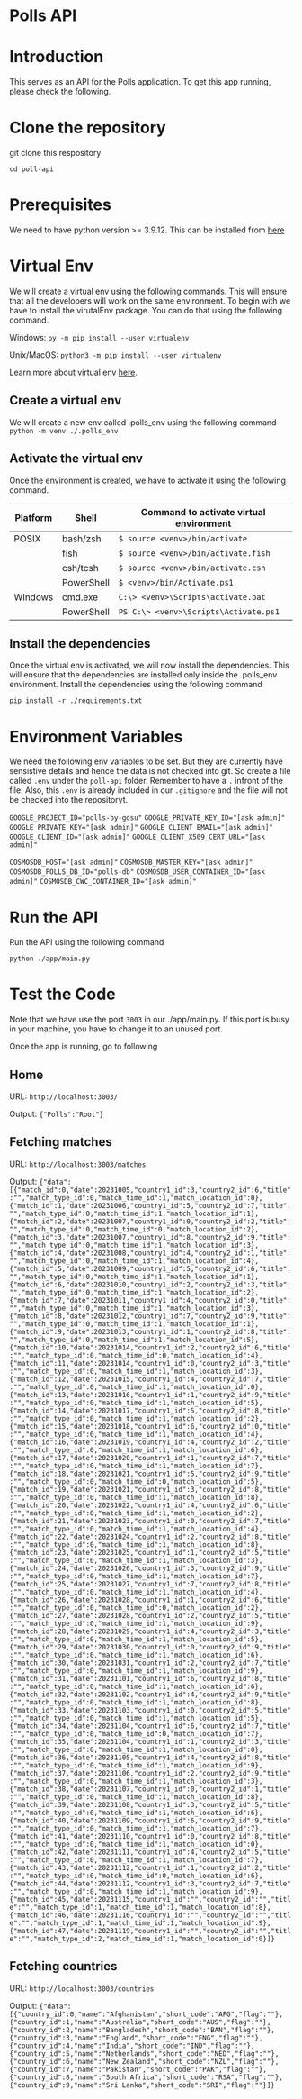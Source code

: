 # Polls API

# Introduction
This serves as an API for the Polls application. To get this app running, please check the following.

# Clone the repository
git clone this respository 

`cd poll-api`

# Prerequisites
We need to have python version >= 3.9.12. This can be installed from [here](https://www.python.org/downloads/release/python-3917/)

# Virtual Env
We will create a virtual env using the following commands. This will ensure that all the developers will work on the same environment. To begin with we have to install the virutalEnv package. You can do that using the following command.

Windows:
`py -m pip install --user virtualenv`

Unix/MacOS:
`python3 -m pip install --user virtualenv`

Learn more about virtual env [here](https://docs.python.org/3/library/venv.html).

## Create a virtual env
We will create a new env called .polls_env using the following command
`python -m venv ./.polls_env`

## Activate the virtual env
Once the environment is created, we have to activate it using the following command.

| Platform | Shell | Command to activate virtual environment |
|---|---|---|
| POSIX | bash/zsh |  `$ source <venv>/bin/activate` |
| | fish | `$ source <venv>/bin/activate.fish` |
| | csh/tcsh | `$ source <venv>/bin/activate.csh` |
| | PowerShell | `$ <venv>/bin/Activate.ps1` |
| Windows | cmd.exe | `C:\> <venv>\Scripts\activate.bat` |
| | PowerShell | `PS C:\> <venv>\Scripts\Activate.ps1` |

## Install the dependencies
Once the virtual env is activated, we will now install the dependencies. This will ensure that the dependencies are installed only inside the .polls_env environment. Install the dependencies using the following command

`pip install -r ./requirements.txt`

# Environment Variables
We need the following env variables to be set. But they are currently have sensistive details and hence the data is not checked into git. So create a file called `.env` under the `poll-api` folder. Remember to have a `.` infront of the file. Also, this `.env` is already included in our `.gitignore` and the file will not be checked into the repositoryt. 

`GOOGLE_PROJECT_ID="polls-by-gosu"`
`GOOGLE_PRIVATE_KEY_ID="[ask admin]"`
`GOOGLE_PRIVATE_KEY="[ask admin]"`
`GOOGLE_CLIENT_EMAIL="[ask admin]"`
`GOOGLE_CLIENT_ID="[ask admin]"`
`GOOGLE_CLIENT_X509_CERT_URL="[ask admin]"`

`COSMOSDB_HOST="[ask admin]"`
`COSMOSDB_MASTER_KEY="[ask admin]"`
`COSMOSDB_POLLS_DB_ID="polls-db"`
`COSMOSDB_USER_CONTAINER_ID="[ask admin]"`
`COSMOSDB_CWC_CONTAINER_ID="[ask admin]"`


# Run the API
Run the API using the following command

`python ./app/main.py `

# Test the Code
Note that we have use the port `3003` in our ./app/main.py. If this port is busy in your machine, you have to change it to an unused port.

Once the app is running, go to following 
## Home
URL: `http://localhost:3003/`

Output: `{"Polls":"Root"}`

## Fetching matches
URL: `http://localhost:3003/matches`

Output:
`{"data":[{"match_id":0,"date":20231005,"country1_id":3,"country2_id":6,"title":"","match_type_id":0,"match_time_id":1,"match_location_id":0},{"match_id":1,"date":20231006,"country1_id":5,"country2_id":7,"title":"","match_type_id":0,"match_time_id":1,"match_location_id":1},{"match_id":2,"date":20231007,"country1_id":0,"country2_id":2,"title":"","match_type_id":0,"match_time_id":0,"match_location_id":2},{"match_id":3,"date":20231007,"country1_id":8,"country2_id":9,"title":"","match_type_id":0,"match_time_id":1,"match_location_id":3},{"match_id":4,"date":20231008,"country1_id":4,"country2_id":1,"title":"","match_type_id":0,"match_time_id":1,"match_location_id":4},{"match_id":5,"date":20231009,"country1_id":5,"country2_id":6,"title":"","match_type_id":0,"match_time_id":1,"match_location_id":1},{"match_id":6,"date":20231010,"country1_id":2,"country2_id":3,"title":"","match_type_id":0,"match_time_id":1,"match_location_id":2},{"match_id":7,"date":20231011,"country1_id":4,"country2_id":0,"title":"","match_type_id":0,"match_time_id":1,"match_location_id":3},{"match_id":8,"date":20231012,"country1_id":7,"country2_id":9,"title":"","match_type_id":0,"match_time_id":1,"match_location_id":1},{"match_id":9,"date":20231013,"country1_id":1,"country2_id":8,"title":"","match_type_id":0,"match_time_id":1,"match_location_id":5},{"match_id":10,"date":20231014,"country1_id":2,"country2_id":6,"title":"","match_type_id":0,"match_time_id":0,"match_location_id":4},{"match_id":11,"date":20231014,"country1_id":0,"country2_id":3,"title":"","match_type_id":0,"match_time_id":1,"match_location_id":3},{"match_id":12,"date":20231015,"country1_id":4,"country2_id":7,"title":"","match_type_id":0,"match_time_id":1,"match_location_id":0},{"match_id":13,"date":20231016,"country1_id":1,"country2_id":9,"title":"","match_type_id":0,"match_time_id":1,"match_location_id":5},{"match_id":14,"date":20231017,"country1_id":5,"country2_id":8,"title":"","match_type_id":0,"match_time_id":1,"match_location_id":2},{"match_id":15,"date":20231018,"country1_id":6,"country2_id":0,"title":"","match_type_id":0,"match_time_id":1,"match_location_id":4},{"match_id":16,"date":20231019,"country1_id":4,"country2_id":2,"title":"","match_type_id":0,"match_time_id":1,"match_location_id":6},{"match_id":17,"date":20231020,"country1_id":1,"country2_id":7,"title":"","match_type_id":0,"match_time_id":1,"match_location_id":7},{"match_id":18,"date":20231021,"country1_id":5,"country2_id":9,"title":"","match_type_id":0,"match_time_id":0,"match_location_id":5},{"match_id":19,"date":20231021,"country1_id":3,"country2_id":8,"title":"","match_type_id":0,"match_time_id":1,"match_location_id":8},{"match_id":20,"date":20231022,"country1_id":4,"country2_id":6,"title":"","match_type_id":0,"match_time_id":1,"match_location_id":2},{"match_id":21,"date":20231023,"country1_id":0,"country2_id":7,"title":"","match_type_id":0,"match_time_id":1,"match_location_id":4},{"match_id":22,"date":20231024,"country1_id":2,"country2_id":8,"title":"","match_type_id":0,"match_time_id":1,"match_location_id":8},{"match_id":23,"date":20231025,"country1_id":1,"country2_id":5,"title":"","match_type_id":0,"match_time_id":1,"match_location_id":3},{"match_id":24,"date":20231026,"country1_id":3,"country2_id":9,"title":"","match_type_id":0,"match_time_id":1,"match_location_id":7},{"match_id":25,"date":20231027,"country1_id":7,"country2_id":8,"title":"","match_type_id":0,"match_time_id":1,"match_location_id":4},{"match_id":26,"date":20231028,"country1_id":1,"country2_id":6,"title":"","match_type_id":0,"match_time_id":0,"match_location_id":2},{"match_id":27,"date":20231028,"country1_id":2,"country2_id":5,"title":"","match_type_id":0,"match_time_id":1,"match_location_id":9},{"match_id":28,"date":20231029,"country1_id":4,"country2_id":3,"title":"","match_type_id":0,"match_time_id":1,"match_location_id":5},{"match_id":29,"date":20231030,"country1_id":0,"country2_id":9,"title":"","match_type_id":0,"match_time_id":1,"match_location_id":6},{"match_id":30,"date":20231031,"country1_id":2,"country2_id":7,"title":"","match_type_id":0,"match_time_id":1,"match_location_id":9},{"match_id":31,"date":20231101,"country1_id":6,"country2_id":8,"title":"","match_type_id":0,"match_time_id":1,"match_location_id":6},{"match_id":32,"date":20231102,"country1_id":4,"country2_id":9,"title":"","match_type_id":0,"match_time_id":1,"match_location_id":8},{"match_id":33,"date":20231103,"country1_id":0,"country2_id":5,"title":"","match_type_id":0,"match_time_id":1,"match_location_id":5},{"match_id":34,"date":20231104,"country1_id":6,"country2_id":7,"title":"","match_type_id":0,"match_time_id":0,"match_location_id":7},{"match_id":35,"date":20231104,"country1_id":1,"country2_id":3,"title":"","match_type_id":0,"match_time_id":1,"match_location_id":0},{"match_id":36,"date":20231105,"country1_id":4,"country2_id":8,"title":"","match_type_id":0,"match_time_id":1,"match_location_id":9},{"match_id":37,"date":20231106,"country1_id":2,"country2_id":9,"title":"","match_type_id":0,"match_time_id":1,"match_location_id":3},{"match_id":38,"date":20231107,"country1_id":0,"country2_id":1,"title":"","match_type_id":0,"match_time_id":1,"match_location_id":8},{"match_id":39,"date":20231108,"country1_id":3,"country2_id":5,"title":"","match_type_id":0,"match_time_id":1,"match_location_id":6},{"match_id":40,"date":20231109,"country1_id":6,"country2_id":9,"title":"","match_type_id":0,"match_time_id":1,"match_location_id":7},{"match_id":41,"date":20231110,"country1_id":0,"country2_id":8,"title":"","match_type_id":0,"match_time_id":1,"match_location_id":0},{"match_id":42,"date":20231111,"country1_id":4,"country2_id":5,"title":"","match_type_id":0,"match_time_id":1,"match_location_id":7},{"match_id":43,"date":20231112,"country1_id":1,"country2_id":2,"title":"","match_type_id":0,"match_time_id":0,"match_location_id":6},{"match_id":44,"date":20231112,"country1_id":3,"country2_id":7,"title":"","match_type_id":0,"match_time_id":1,"match_location_id":9},{"match_id":45,"date":20231115,"country1_id":"","country2_id":"","title":"","match_type_id":1,"match_time_id":1,"match_location_id":8},{"match_id":46,"date":20231116,"country1_id":"","country2_id":"","title":"","match_type_id":1,"match_time_id":1,"match_location_id":9},{"match_id":47,"date":20231119,"country1_id":"","country2_id":"","title":"","match_type_id":2,"match_time_id":1,"match_location_id":0}]}`

## Fetching countries
URL: `http://localhost:3003/countries`

Output: 
`{"data":[{"country_id":0,"name":"Afghanistan","short_code":"AFG","flag":""},{"country_id":1,"name":"Australia","short_code":"AUS","flag":""},{"country_id":2,"name":"Bangladesh","short_code":"BAN","flag":""},{"country_id":3,"name":"England","short_code":"ENG","flag":""},{"country_id":4,"name":"India","short_code":"IND","flag":""},{"country_id":5,"name":"Netherlands","short_code":"NED","flag":""},{"country_id":6,"name":"New Zealand","short_code":"NZL","flag":""},{"country_id":7,"name":"Pakistan","short_code":"PAK","flag":""},{"country_id":8,"name":"South Africa","short_code":"RSA","flag":""},{"country_id":9,"name":"Sri Lanka","short_code":"SRI","flag":""}]}`

